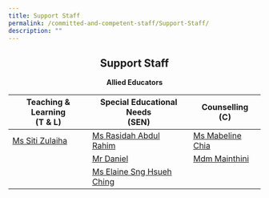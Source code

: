 ```yaml
---
title: Support Staff
permalink: /committed-and-competent-staff/Support-Staff/
description: ""
---
```

## <center>Support Staff</center>

**<center>Allied Educators</center>**

<table>
<thead>
  <tr>
    <th>Teaching &amp; Learning      <br>(T &amp; L) </th>
    <th>Special Educational Needs<br>(SEN)</th>
    <th>Counselling<br>(C)</th>
  </tr>
</thead>
<tbody>
  <tr>
    <td><a href="mailto:siti_zulaiha_khairi@moe.edu.sg">Ms Siti Zulaiha</a><br></td>
    <td><a href="mailto:rasidah_abdul_rahim@moe.edu.sg">Ms Rasidah Abdul Rahim</a> <br></td>
    <td><a href="mailto:chia_kit_mun_mabeline@moe.edu.sg">Ms Mabeline Chia</a></td>
  </tr>
  <tr>
    <td></td>
    <td><a href="mailto:daniel_a@moe.edu.sg">Mr Daniel</a></td>
    <td><a href="mailto:mainthini_m_harivalagan@moe.edu.sg">Mdm Mainthini</a></td>
  </tr>
  <tr>
    <td></td>
    <td><a href="mailto:sng_hsueh_ching@moe.edu.sg">Ms Elaine Sng Hsueh Ching</a><br></td>
    <td></td>
  </tr>
</tbody>
</table>